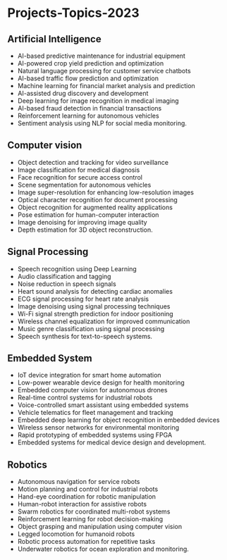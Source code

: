 # Projects-Topics-2023

## Artificial Intelligence

- AI-based predictive maintenance for industrial equipment
- AI-powered crop yield prediction and optimization
- Natural language processing for customer service chatbots
- AI-based traffic flow prediction and optimization
- Machine learning for financial market analysis and prediction
- AI-assisted drug discovery and development
- Deep learning for image recognition in medical imaging
- AI-based fraud detection in financial transactions
- Reinforcement learning for autonomous vehicles
- Sentiment analysis using NLP for social media monitoring.

## Computer vision 
- Object detection and tracking for video surveillance
- Image classification for medical diagnosis
- Face recognition for secure access control
- Scene segmentation for autonomous vehicles
- Image super-resolution for enhancing low-resolution images
- Optical character recognition for document processing
- Object recognition for augmented reality applications
- Pose estimation for human-computer interaction
- Image denoising for improving image quality
- Depth estimation for 3D object reconstruction.

## Signal Processing 

- Speech recognition using Deep Learning
- Audio classification and tagging
- Noise reduction in speech signals
- Heart sound analysis for detecting cardiac anomalies
- ECG signal processing for heart rate analysis
- Image denoising using signal processing techniques
- Wi-Fi signal strength prediction for indoor positioning
- Wireless channel equalization for improved communication
- Music genre classification using signal processing
- Speech synthesis for text-to-speech systems.

## Embedded System 

- IoT device integration for smart home automation
- Low-power wearable device design for health monitoring
- Embedded computer vision for autonomous drones
- Real-time control systems for industrial robots
- Voice-controlled smart assistant using embedded systems
- Vehicle telematics for fleet management and tracking
- Embedded deep learning for object recognition in embedded devices
- Wireless sensor networks for environmental monitoring
- Rapid prototyping of embedded systems using FPGA
- Embedded systems for medical device design and development.

## Robotics

- Autonomous navigation for service robots
- Motion planning and control for industrial robots
- Hand-eye coordination for robotic manipulation
- Human-robot interaction for assistive robots
- Swarm robotics for coordinated multi-robot systems
- Reinforcement learning for robot decision-making
- Object grasping and manipulation using computer vision
- Legged locomotion for humanoid robots
- Robotic process automation for repetitive tasks
- Underwater robotics for ocean exploration and monitoring.
